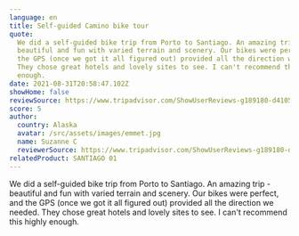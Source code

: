 ```yaml
---
language: en
title: Self-guided Camino bike tour
quote:
  We did a self-guided bike trip from Porto to Santiago. An amazing trip -
  beautiful and fun with varied terrain and scenery. Our bikes were perfect, and
  the GPS (once we got it all figured out) provided all the direction we needed.
  They chose great hotels and lovely sites to see. I can't recommend this highly
  enough.
date: 2021-08-31T20:58:47.102Z
showHome: false
reviewSource: https://www.tripadvisor.com/ShowUserReviews-g189180-d4105907-r807520170-Top_Bike_Tours_Portugal-Porto_Porto_District_Northern_Portugal.html
score: 5
author:
  country: Alaska
  avatar: /src/assets/images/emmet.jpg
  name: Suzanne C
  reviewerSource: https://www.tripadvisor.com/ShowUserReviews-g189180-d4105907-r807520170-Top_Bike_Tours_Portugal-Porto_Porto_District_Northern_Portugal.html
relatedProduct: SANTIAGO 01
---
```


We did a self-guided bike trip from Porto to Santiago. An amazing trip -
beautiful and fun with varied terrain and scenery. Our bikes were perfect, and
the GPS (once we got it all figured out) provided all the direction we needed.
They chose great hotels and lovely sites to see. I can't recommend this highly
enough.
